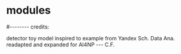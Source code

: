# modules


#-------- credits:

detector toy model inspired to example from Yandex Sch. Data Ana. 
readapted and expanded for AI4NP --- C.F. 
